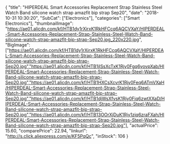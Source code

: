 {
	"title": "HIPERDEAL Smart Accessories Replacement Strap Stainless Steel Watch Band silicone watch strap amazfit bip strap Sep20",
	"date": "2018-10-31 10:30:20",
	"SubCat": ["Electronics"],
	"categories": ["Smart Electronics"],
	"thumbnailImage": "https://ae01.alicdn.com/kf/HTB1dy1rXirxK1RkHFCcq6AQCVXaY/HIPERDEAL-Smart-Accessories-Replacement-Strap-Stainless-Steel-Watch-Band-silicone-watch-strap-amazfit-bip-strap-Sep20.jpg_220x220.jpg",
	"BigImage": ["https://ae01.alicdn.com/kf/HTB1dy1rXirxK1RkHFCcq6AQCVXaY/HIPERDEAL-Smart-Accessories-Replacement-Strap-Stainless-Steel-Watch-Band-silicone-watch-strap-amazfit-bip-strap-Sep20.jpg","https://ae01.alicdn.com/kf/HTB1jISsXcTxK1Rjy0Fgq6yovpXab/HIPERDEAL-Smart-Accessories-Replacement-Strap-Stainless-Steel-Watch-Band-silicone-watch-strap-amazfit-bip-strap-Sep20.jpg","https://ae01.alicdn.com/kf/HTB1HXCsXcvrK1Rjy0Feq6ATmVXaH/HIPERDEAL-Smart-Accessories-Replacement-Strap-Stainless-Steel-Watch-Band-silicone-watch-strap-amazfit-bip-strap-Sep20.jpg","https://ae01.alicdn.com/kf/HTB1djWsXfvsK1Rjy0Fiq6zwtXXaD/HIPERDEAL-Smart-Accessories-Replacement-Strap-Stainless-Steel-Watch-Band-silicone-watch-strap-amazfit-bip-strap-Sep20.jpg","https://ae01.alicdn.com/kf/HTB13OOrXjDuK1Rjy1zjq6zraFXah/HIPERDEAL-Smart-Accessories-Replacement-Strap-Stainless-Steel-Watch-Band-silicone-watch-strap-amazfit-bip-strap-Sep20.jpg"],
	"actualPrice": 15.60,
	"comparePrice": 22.94,
	"linkurl": "http://s.click.aliexpress.com/e/KF5PqQc",
	"inStock": 106
}
